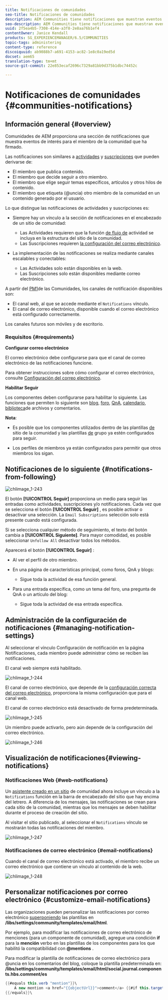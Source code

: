 ```yaml
---
title: Notificaciones de comunidades
seo-title: Notificaciones de comunidades
description: AEM Communities tiene notificaciones que muestran eventos de interés para el miembro de la comunidad que ha iniciado sesión
seo-description: AEM Communities tiene notificaciones que muestran eventos de interés para el miembro de la comunidad que ha iniciado sesión
uuid: 2f5ea4b5-7308-414e-a3f8-2e8aa76b1ef4
contentOwner: Janice Kendall
products: SG_EXPERIENCEMANAGER/6.5/COMMUNITIES
topic-tags: administering
content-type: reference
discoiquuid: ab9088b7-a691-4153-ac82-1e8c0a19ed5d
docset: aem65
translation-type: tm+mt
source-git-commit: 22e853ecaf2696c7329a81bb9d375b1dbc74452c

---
```



# Notificaciones de comunidades {#communities-notifications}

## Información general {#overview}

Comunidades de AEM proporciona una sección de notificaciones que muestra eventos de interés para el miembro de la comunidad que ha firmado.

Las notificaciones son similares a [actividades](/help/communities/essentials-activities.md) y [suscripciones](/help/communities/subscriptions.md) que pueden derivarse de:

* El miembro que publica contenido.
* El miembro que decide seguir a otro miembro.
* El miembro que elige seguir temas específicos, artículos y otros hilos de contenido.
* El miembro que etiqueta (@uncia) otro miembro de la comunidad en un contenido generado por el usuario.

Lo que distingue las notificaciones de actividades y suscripciones es:

* Siempre hay un vínculo a la sección de notificaciones en el encabezado de un sitio de comunidad:

   * Las Actividades requieren que la función [de flujo de](/help/communities/functions.md#activity-stream-function) actividad se incluya en la estructura del sitio de la comunidad.
   * Las Suscripciones requieren [la configuración del correo electrónico](/help/communities/email.md).

* La implementación de las notificaciones se realiza mediante canales escalables y conectables:

   * Las Actividades solo están disponibles en la web.
   * Las Suscripciones solo están disponibles mediante correo electrónico.

A partir del [PM1](/help/communities/deploy-communities.md#latestfeaturepack)de las Comunidades, los canales de notificación disponibles son:

* El canal web, al que se accede mediante el `Notifications` vínculo.
* El canal de correo electrónico, disponible cuando el correo electrónico está configurado correctamente.

Los canales futuros son móviles y de escritorio.

### Requisitos {#requirements}

**Configurar correo electrónico**

El correo electrónico debe configurarse para que el canal de correo electrónico de las notificaciones funcione.

Para obtener instrucciones sobre cómo configurar el correo electrónico, consulte [Configuración del correo electrónico](/help/communities/analytics.md).

**Habilitar Seguir**

Los componentes deben configurarse para habilitar lo siguiente. Las funciones que permiten lo siguiente son [blog](/help/communities/blog-feature.md), [foro](/help/communities/forum.md), [QnA](/help/communities/working-with-qna.md), [calendario](/help/communities/calendar.md), [biblioteca](/help/communities/file-library.md)[](/help/communities/comments.md)de archivos y comentarios.

**Nota**:

* Es posible que los componentes utilizados dentro de las plantillas [de](/help/communities/sites.md) sitio de la comunidad y las plantillas [de](/help/communities/tools-groups.md) grupo ya estén configurados para seguir.

* Los perfiles de miembros ya están configurados para permitir que otros miembros los sigan.

## Notificaciones de lo siguiente {#notifications-from-following}

![chlimage_1-243](assets/chlimage_1-243.png)

El botón **[!UICONTROL Seguir]** proporciona un medio para seguir las entradas como actividades, suscripciones y/o notificaciones. Cada vez que se selecciona el botón **[!UICONTROL Seguir]** , es posible activar o desactivar una selección. La `Email Subscriptions` selección solo está presente cuando está configurada.

Si se selecciona cualquier método de seguimiento, el texto del botón cambia a **[!UICONTROL Siguiente]**. Para mayor comodidad, es posible seleccionar `Unfollow All` desactivar todos los métodos.

Aparecerá el botón **[!UICONTROL Seguir]** :

* Al ver el perfil de otro miembro.
* En una página de características principal, como foros, QnA y blogs:

   * Sigue toda la actividad de esa función general.

* Para una entrada específica, como un tema del foro, una pregunta de QnA o un artículo del blog:

   * Sigue toda la actividad de esa entrada específica.

## Administración de la configuración de notificaciones {#managing-notification-settings}

Al seleccionar el vínculo Configuración de notificación en la página Notificaciones, cada miembro puede administrar cómo se reciben las notificaciones.

El canal web siempre está habilitado.

![chlimage_1-244](assets/chlimage_1-244.png)

El canal de correo electrónico, que depende de la [configuración correcta del correo electrónico](/help/communities/email.md), proporciona la misma configuración que para el canal web.

El canal de correo electrónico está desactivado de forma predeterminada.

![chlimage_1-245](assets/chlimage_1-245.png)

Un miembro puede activarlo, pero aún depende de la configuración del correo electrónico.

![chlimage_1-246](assets/chlimage_1-246.png)

## Visualización de notificaciones{#viewing-notifications} 

### Notificaciones Web {#web-notifications}

Un [asistente creado en un sitio](/help/communities/sites-console.md) de comunidad ahora incluye un vínculo a la `Notifications` función en la barra de encabezado del sitio que hay encima del letrero. A diferencia de los mensajes, las notificaciones se crean para cada sitio de la comunidad, mientras que los mensajes se deben habilitar durante el proceso de creación del sitio.

Al visitar el sitio publicado, al seleccionar el `Notifications` vínculo se mostrarán todas las notificaciones del miembro.

![chlimage_1-247](assets/chlimage_1-247.png)

### Notificaciones de correo electrónico {#email-notifications}

Cuando el canal de correo electrónico está activado, el miembro recibe un correo electrónico que contiene un vínculo al contenido de la web.

![chlimage_1-248](assets/chlimage_1-248.png)

## Personalizar notificaciones por correo electrónico {#customize-email-notifications}

Las organizaciones pueden personalizar las notificaciones por correo electrónico [superponiendo](/help/communities/client-customize.md#overlays) las plantillas en **/libs/settings/community/templates/email/html**.

Por ejemplo, para modificar las notificaciones de correo electrónico de menciones (para un componente de comunidad), agregue una condición **if** para la **mención** verbo en las plantillas de los componentes para los que habilitó la compatibilidad con **@mentions** .

Para modificar la plantilla de notificaciones de correo electrónico para @uncia en los comentarios del blog, coloque la plantilla predeterminada en: **/libs/settings/community/templates/email/html/social.journal.components.hbs.comment/es**

```java
{{#equals this.verb "mention"}}\
    A new mention <a href="{{objectUrl}}">comment</a> {{#if this.target.properties.[jcr:title]}}to the article "{{{target.displayName}}}" {{/if}}was added by {{{user.name}}} on {{dateUtil this.published format="EEE, d MMM yyyy HH:mm:ss z"}}.\n \
{{/equals}}\
```

